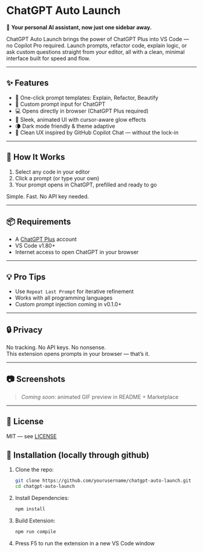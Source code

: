 # ChatGPT Auto Launch

🚀 **Your personal AI assistant, now just one sidebar away.**

ChatGPT Auto Launch brings the power of ChatGPT Plus into VS Code — no Copilot Pro required. Launch prompts, refactor code, explain logic, or ask custom questions straight from your editor, all with a clean, minimal interface built for speed and flow.

---

## ✨ Features

- 🧠 One-click prompt templates: Explain, Refactor, Beautify
- 🎯 Custom prompt input for ChatGPT
- 💻 Opens directly in browser (ChatGPT Plus required)
- 🎨 Sleek, animated UI with cursor-aware glow effects
- 🌘 Dark mode friendly & theme adaptive
- 🧹 Clean UX inspired by GitHub Copilot Chat — without the lock-in

---

## 🔧 How It Works

1. Select any code in your editor
2. Click a prompt (or type your own)
3. Your prompt opens in ChatGPT, prefilled and ready to go

Simple. Fast. No API key needed.

---

## 📦 Requirements

- A [ChatGPT Plus](https://chat.openai.com) account  
- VS Code v1.80+  
- Internet access to open ChatGPT in your browser

---

## 💡 Pro Tips

- Use `Repeat Last Prompt` for iterative refinement
- Works with all programming languages
- Custom prompt injection coming in v0.1.0+

---

## 🔒 Privacy

No tracking. No API keys. No nonsense.  
This extension opens prompts in your browser — that’s it.

---

## 📷 Screenshots

> _Coming soon_: animated GIF preview in README + Marketplace

---

## 📄 License

MIT — see [LICENSE](./LICENSE)

## 🚀 Installation (locally through github)
1. Clone the repo:
   ```bash
   git clone https://github.com/yourusername/chatgpt-auto-launch.git
   cd chatgpt-auto-launch
2. Install Dependencies:
   ```bash
   npm install
3. Build Extension:
   ```bash
   npm run compile
4. Press F5 to run the extension in a new VS Code window
